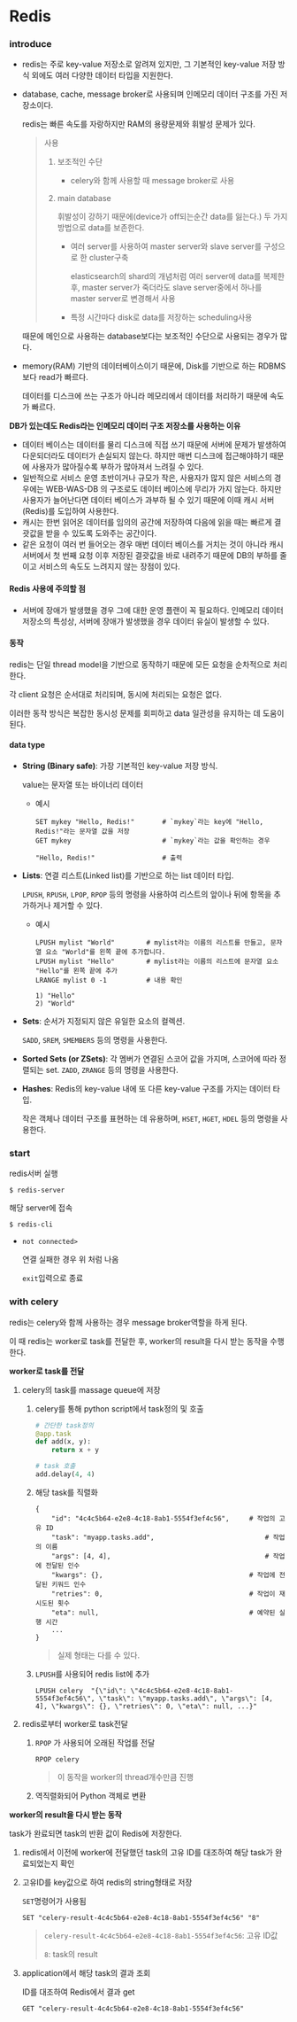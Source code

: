 # Redis

### introduce

- redis는 주로 key-value 저장소로 알려져 있지만, 그 기본적인 key-value 저장 방식 외에도 여러 다양한 데이터 타입을 지원한다.

- database, cache, message broker로 사용되며 인메모리 데이터 구조를 가진 저장소이다.

  redis는 빠른 속도를 자랑하지만 RAM의 용량문제와 휘발성 문제가 있다.

  > 사용
  >
  > 1. 보조적인 수단
  >
  >    - celery와 함께 사용할 때 message broker로 사용
  >
  > 2. main database
  >
  >    휘발성이 강하기 때문에(device가 off되는순간 data를 잃는다.) 두 가지 방법으로 data를 보존한다.
  >
  >    - 여러 server를 사용하여 master server와 slave server를 구성으로 한 cluster구축
  >
  >      elasticsearch의 shard의 개념처럼 여러 server에 data를 복제한 후, master server가 죽더라도 slave server중에서 하나를 master server로 변경해서 사용
  >
  >    - 특정 시간마다 disk로 data를 저장하는 scheduling사용

  때문에 메인으로 사용하는 database보다는 보조적인 수단으로 사용되는 경우가 많다.

- memory(RAM) 기반의 데이터베이스이기 때문에, Disk를 기반으로 하는 RDBMS보다 read가 빠르다.

  데이터를 디스크에 쓰는 구조가 아니라 메모리에서 데이터를 처리하기 때문에 속도가 빠르다.



**DB가 있는데도 Redis라는 인메모리 데이터 구조 저장소를 사용하는 이유**

- 데이터 베이스는 데이터를 물리 디스크에 직접 쓰기 때문에 서버에 문제가 발생하여 다운되더라도 데이터가 손실되지 않는다. 하지만 매번 디스크에 접근해야하기 때문에 사용자가 많아질수록 부하가 많아져서 느려질 수 있다.
- 일반적으로 서비스 운영 초반이거나 규모가 작은, 사용자가 많지 않은 서비스의 경우에는 WEB-WAS-DB 의 구조로도 데이터 베이스에 무리가 가지 않는다. 하지만 사용자가 늘어난다면 데이터 베이스가 과부하 될 수 있기 때문에 이때 캐시 서버(Redis)를 도입하여 사용한다.
- 캐시는 한번 읽어온 데이터를 임의의 공간에 저장하여 다음에 읽을 때는 빠르게 결괏값을 받을 수 있도록 도와주는 공간이다.
- 같은 요청이 여러 번 들어오는 경우 매번 데이터 베이스를 거치는 것이 아니라 캐시 서버에서 첫 번째 요청 이후 저장된 결괏값을 바로 내려주기 때문에 DB의 부하를 줄이고 서비스의 속도도 느려지지 않는 장점이 있다.



#### **Redis 사용에 주의할 점**

- 서버에 장애가 발생했을 경우 그에 대한 운영 플랜이 꼭 필요하다.
  인메모리 데이터 저장소의 특성상, 서버에 장애가 발생했을 경우 데이터 유실이 발생할 수 있다.





#### 동작

redis는 단일 thread model을 기반으로 동작하기 때문에 모든 요청을 순차적으로 처리한다. 

각 client 요청은 순서대로 처리되며, 동시에 처리되는 요청은 없다.

이러한 동작 방식은 복잡한 동시성 문제를 회피하고 data 일관성을 유지하는 데 도움이 된다.





#### data type

- **String (Binary safe)**: 가장 기본적인 key-value 저장 방식.

  value는 문자열 또는 바이너리 데이터

  - 예시

    ```
    SET mykey "Hello, Redis!"		# `mykey`라는 key에 "Hello, Redis!"라는 문자열 값을 저장
    GET mykey						# `mykey`라는 값을 확인하는 경우
    ```

    ```
    "Hello, Redis!"					# 출력
    ```

- **Lists**: 연결 리스트(Linked list)를 기반으로 하는 list 데이터 타입. 

  `LPUSH`, `RPUSH`, `LPOP`, `RPOP` 등의 명령을 사용하여 리스트의 앞이나 뒤에 항목을 추가하거나 제거할 수 있다.

  - 예시

    ```
    LPUSH mylist "World"		# mylist라는 이름의 리스트를 만들고, 문자열 요소 "World"를 왼쪽 끝에 추가합니다. 
    LPUSH mylist "Hello"		# mylist라는 이름의 리스트에 문자열 요소 "Hello"를 왼쪽 끝에 추가
    LRANGE mylist 0 -1			# 내용 확인
    ```

    ```
    1) "Hello"
    2) "World"
    ```

- **Sets**: 순서가 지정되지 않은 유일한 요소의 컬렉션. 

  `SADD`, `SREM`, `SMEMBERS` 등의 명령을 사용한다.

- **Sorted Sets (or ZSets)**: 각 멤버가 연결된 스코어 값을 가지며, 스코어에 따라 정렬되는 set. `ZADD`, `ZRANGE` 등의 명령을 사용한다.

- **Hashes**: Redis의 key-value 내에 또 다른 key-value 구조를 가지는 데이터 타입. 

  작은 객체나 데이터 구조를 표현하는 데 유용하며, `HSET`, `HGET`, `HDEL` 등의 명령을 사용한다.



### start

redis서버 실행

```
$ redis-server
```

해당 server에 접속

```
$ redis-cli
```

- ```
  not connected> 
  ```

  연결 실패한 경우 위 처럼 나옴

  `exit`입력으로 종료



### with celery

redis는 celery와 함께 사용하는 경우 message broker역할을 하게 된다.

이 때 redis는 worker로 task를 전달한 후, worker의 result을 다시 받는 동작을 수행한다.

**worker로 task를 전달**

1. celery의 task를 massage queue에 저장

   1. celery를 통해 python script에서 task정의 및 호출

      ```python
      # 간단한 task정의
      @app.task
      def add(x, y):
          return x + y
      
      # task 호출
      add.delay(4, 4)
      ```

   2. 해당 task를 직렬화

      ```
      {
          "id": "4c4c5b64-e2e8-4c18-8ab1-5554f3ef4c56",		# 작업의 고유 ID
          "task": "myapp.tasks.add",							# 작업의 이름
          "args": [4, 4],										# 작업에 전달된 인수
          "kwargs": {},										# 작업에 전달된 키워드 인수
          "retries": 0,										# 작업이 재시도된 횟수
          "eta": null,										# 예약된 실행 시간
          ...
      }
      ```

      > 실제 형태는 다를 수 있다.

   3. `LPUSH`를 사용되어 redis list에 추가

      ```
      LPUSH celery  "{\"id\": \"4c4c5b64-e2e8-4c18-8ab1-5554f3ef4c56\", \"task\": \"myapp.tasks.add\", \"args\": [4, 4], \"kwargs\": {}, \"retries\": 0, \"eta\": null, ...}"
      ```

2. redis로부터 worker로 task전달

   1. `RPOP` 가 사용되어 오래된 작업를 전달

      ```
      RPOP celery
      ```

      > 이 동작을 worker의 thread개수만큼 진행

   2. 역직렬화되어 Python 객체로 변환



**worker의 result을 다시 받는 동작**

task가 완료되면 task의 반환 값이 Redis에 저장한다.

1.  redis에서 이전에 worker에 전달했던 task의 고유 ID를 대조하여 해당 task가 완료되었는지 확인

2. 고유ID를 key값으로 하여 redis의 string형태로 저장

   `SET`명령어가 사용됨

   ```
   SET "celery-result-4c4c5b64-e2e8-4c18-8ab1-5554f3ef4c56" "8"
   ```

   > `celery-result-4c4c5b64-e2e8-4c18-8ab1-5554f3ef4c56`: 고유 ID값
   >
   > `8`: task의 result

3. application에서 해당 task의 결과 조회

   ID를 대조하여 Redis에서 결과 get

   ```
   GET "celery-result-4c4c5b64-e2e8-4c18-8ab1-5554f3ef4c56"
   ```

   









